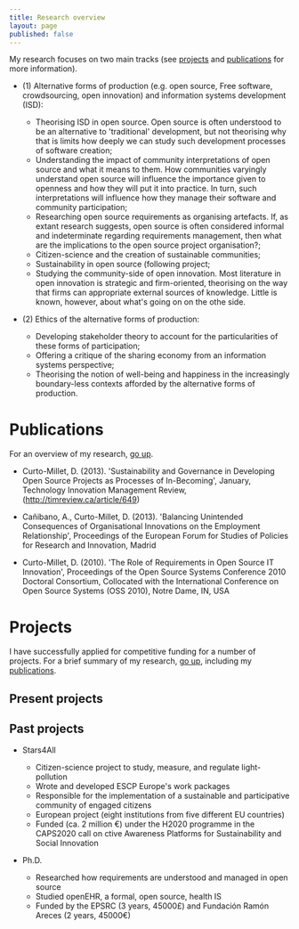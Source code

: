 ```yaml
---
title: Research overview
layout: page
published: false
---
```


My research focuses on two main tracks (see [projects](#projects) and [publications](#publications) for more information).

- (1) Alternative forms of production (e.g. open source, Free software, crowdsourcing, open innovation) and information systems development (ISD):

  - Theorising ISD in open source. Open source is often understood to be an alternative to 'traditional' development, but not theorising why that is limits how deeply we can study such development processes of software creation;
  - Understanding the impact of community interpretations of open source and what it means to them. How communities varyingly understand open source will influence the importance given to openness and how they will put it into practice. In turn, such interpretations will influence how they manage their software and community participation;
  - Researching open source requirements as organising artefacts. If, as extant research suggests, open source is often considered informal and indeterminate regarding requirements management, then what are the implications to the open source project organisation?;
  - Citizen-science and the creation of sustainable communities;
  - Sustainability in open source (following project;
  - Studying the community-side of open innovation. Most literature in open innovation is strategic and firm-oriented, theorising on the way that firms can appropriate external sources of knowledge. Little is known, however, about what's going on on the othe side.

- (2) Ethics of the alternative forms of production:

  - Developing stakeholder theory to account for the particularities of these forms of participation;
  - Offering a critique of the sharing economy from an information systems perspective;
  - Theorising the notion of well-being and happiness in the increasingly boundary-less contexts afforded by the alternative forms of production.

# Publications

For an overview of my research, [go up](#top).

- Curto-Millet, D. (2013). 'Sustainability and Governance in Developing Open Source Projects as Processes of In-Becoming', January, Technology Innovation Management Review, (<http://timreview.ca/article/649>)

- Cañibano, A., Curto-Millet, D. (2013). 'Balancing Unintended Consequences of Organisational Innovations on the Employment Relationship', Proceedings of the European Forum for Studies of Policies for Research and Innovation, Madrid

- Curto-Millet, D. (2010). 'The Role of Requirements in Open Source IT Innovation', Proceedings of the Open Source Systems Conference 2010 Doctoral Consortium, Collocated with the International Conference on Open Source Systems (OSS 2010), Notre Dame, IN, USA

# Projects

I have successfully applied for competitive funding for a number of projects. For a brief summary of my research, [go up](#top), including my [publications](#publications).

## Present projects

## Past projects

- Stars4All

  - Citizen-science project to study, measure, and regulate light-pollution
  - Wrote and developed ESCP Europe's work packages
  - Responsible for the implementation of a sustainable and participative community of engaged citizens
  - European project (eight institutions from five different EU countries)
  - Funded (ca. 2 million €) under the H2020 programme in the CAPS2020 call on ctive Awareness Platforms for Sustainability and Social Innovation

- Ph.D.

  - Researched how requirements are understood and managed in open source
  - Studied openEHR, a formal, open source, health IS
  - Funded by the EPSRC (3 years, 45000£) and Fundación Ramón Areces (2 years, 45000€)
